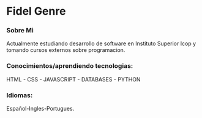 <html>		

 <tittle> 
 <h1>
	 Fidel Genre
 </h1> 
 </tittle> 

<h3>
Sobre Mi
</h3>

<body>
	
<p>
Actualmente estudiando desarrollo de software en Instituto Superior Icop
y tomando cursos externos sobre programacion.
</p>

<h3>
Conocimientos/aprendiendo tecnologias:
</h3>

<P>	
HTML - CSS - JAVASCRIPT - DATABASES - PYTHON
</P>

<h3>
Idiomas:
</h3>

<P>
Español-Ingles-Portugues.
</p>

</body>
</html>
